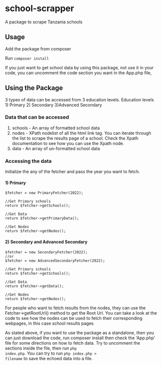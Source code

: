 # school-scrapper

A package to scrape Tanzania schools

## Usage

Add the package from composer

Run <code>composer install</code>

If you just want to get school data by using this package, not use it in your code, you can uncomment the code section
you want in the App.php file,

## Using the Package

3 types of data can be accessed from 3 education levels. Education levels 1) Primary 2) Secondary 3)Advanced Secondary

### Data that can be accessed

1) schools - An array of formatted school data
2) nodes - XPath nodelist of all the html link tag. You can iterate through the list to scrape the results page of a
   school. Check the Xpath documentation to see how you can use the Xpath node.
3) data - An array of un-formatted school data

### Accessing the data

Initialize the any of the fetcher and pass the year you want to fetch.

#### 1) Primary

    $fetcher = new PrimaryFetcher(2022);

    //Get Primary schools
    return $fetcher->getSchools();

    //Get Data
    return $fetcher->getPrimaryData();
    
    //Get Nodes
    return $fetcher->getNodes();

#### 2) Secondary and Advanced Secondary

    $fetcher = new SecondaryFetcher(2022);
    //or
    $fetcher = new AdvancedSecondaryFetcher(2022);

    //Get Primary schools
    return $fetcher->getSchools();

    //Get Data
    return $fetcher->getData();
    
    //Get Nodes
    return $fetcher->getNodes();

For people who want to fetch results from the nodes, they can use the Fetcher->getRootUrl() method to get the Root Url.
You can take a look at the code to see how the nodes can be used to fetch their corresponding webpages, in this case
school results pages

As stated above, if you want to use the package as a standalone, then you can just download the code, run composer
install then check the
'App.php' file for some directions on how to fetch data. Try to uncomment the sections inside the file, then run
<code>php index.php</code>. You can try to run <code>php index.php > filename</code> to save the echoed data into a
file.